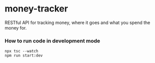 # money-tracker

RESTful API for tracking money, where it goes and what you spend the money for.

### How to run code in development mode
```
npx tsc --watch
npm run start:dev 
```
